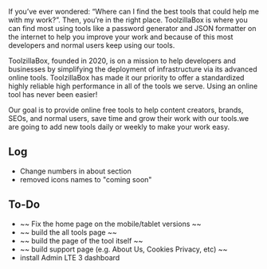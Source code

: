 If you’ve ever wondered:
“Where can I find the best tools that could help me with my work?”. Then, you’re in the right place. ToolzillaBox is where you can find most using tools like a password generator and JSON formatter on the internet to help you improve your work and because of this most developers and normal users keep using our tools.

ToolzillaBox, founded in 2020, is on a mission to help developers and businesses by simplifying the deployment of infrastructure via its advanced online tools.
ToolzillaBox has made it our priority to offer a standardized highly reliable high performance in all of the tools we serve. Using an online tool has never been easier!

Our goal is to provide online free tools to help content creators, brands, SEOs, and normal users, save time and grow their work with our tools.we are going to add new tools daily or weekly to make your work easy.


## Log
- Change numbers in about section
- removed icons names to "coming soon"

## To-Do
- ~~ Fix the home page on the mobile/tablet versions ~~
- ~~ build the all tools page ~~
- ~~ build the page of the tool itself ~~
- ~~ build support page (e.g. About Us, Cookies Privacy, etc) ~~
- install Admin LTE 3 dashboard
